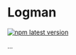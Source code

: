 # Logman

[![npm latest version](https://img.shields.io/npm/v/@abstracter/logman/latest.svg?color=009688)](https://www.npmjs.com/package/@abstracter/logman)

...
